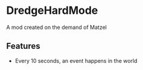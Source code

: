 # DredgeHardMode

A mod created on the demand of Matzel

## Features

- Every 10 seconds, an event happens in the world
